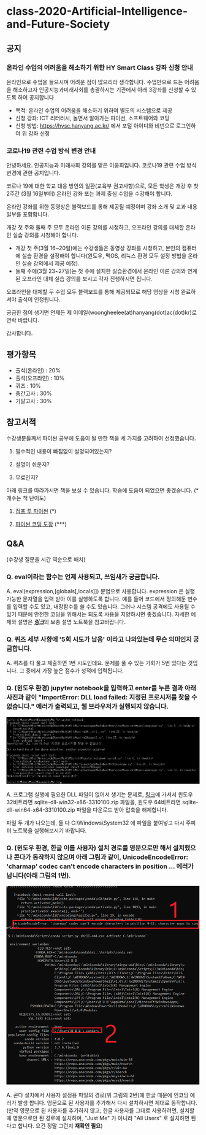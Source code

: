 # class-2020-Artificial-Intelligence-and-Future-Society

## 공지

### 온라인 수업의 어려움을 해소하기 위한 HY Smart Class 강좌 신청 안내

온라인으로 수업을 들으시며 어려운 점이 많으리라 생각합니다.
수업만으로 드는 어려움을 해소하고자 인공지능과미래사회를 총괄하시는 기관에서 아래 3강좌를 신청할 수 있도록 하여 공지합니다

* 목적: 온라인 수업의 어려움을 해소하기 위하여 별도의 시스템으로 제공
* 신청 강좌: ICT 리터러시, 놀면서 알아가는 파이선, 소프트웨어와 코딩
* 신청 방법: https://hysc.hanyang.ac.kr/ 에서 포털 아이디와 비번으로 로그인하여 위 강좌 신청

### 코로나19 관련 수업 방식 변경 안내

안녕하세요. 인공지능과 미래사회 강의를 맡은 이웅희입니다. 코로나19 관련 수업 방식 변경에 관한 공지입니다.

코로나 19에 대한 학교 대응 방안의 일환(교육부 권고사항)으로, 모든 학생은 개강 후 첫 2주간 (3월 16일부터) 온라인 강좌 또는 과제 중심 수업을 수강해야 합니다.

온라인 강좌를 위한 동영상은 블랙보드를 통해 제공될 예정이며 강좌 소개 및 교과 내용 일부를 포함합니다.

개강 첫 주와 둘째 주 모두 온라인 이론 강의를 시청하고, 오프라인 강의를 대체할 온라인 실습 강의를 시청해야 합니다.

* 개강 첫 주(3월 16~20일)에는 수강생들은 동영상 강좌를 시청하고, 본인의 컴퓨터에 실습 환경을 설정해야 합니다(윈도우, 맥OS, 리눅스 환경 모두 설정 방법을 온라인 실습 강의에서 제공 예정).
* 둘째 주에(3월 23~27일)는 첫 주에 설치한 실습환경에서 온라인 이론 강의와 연계된 오프라인 대체 실습 강의를 보시고 각자 진행하시면 됩니다.

오프라인을 대체할 두 수업 모두 블랙보드를 통해 제공되므로 해당 영상을 시청 완료하셔야 출석이 인정됩니다.

궁금한 점이 생기면 언제든 제 이메일(woongheelee(at)hanyang(dot)ac(dot)kr)로 연락 바랍니다.

감사합니다.

## 평가항목
* 출석(온라인) : 20%
* 출석(오프라인) : 10%
* 퀴즈 : 10%
* 중간고사 : 30%
* 기말고사 : 30%

## 참고서적

수강생분들께서 파이썬 공부에 도움이 될 만한 책을 세 가지를 고려하여 선정했습니다.

1. 필수적인 내용이 빠짐없이 설명되어있는지?

2. 설명이 쉬운지?

3. 무료인지?

아래 링크를 따라가시면 책을 보실 수 있습니다. 학습에 도움이 되었으면 좋겠습니다. (* 개수는 책 난이도)

1. [점프 투 파이썬](https://wikidocs.net/book/1) (*)

2. [파이썬 코딩 도장](https://dojang.io/course/view.php?id=7) (***)

## Q&A 

(수강생 질문을 시간 역순으로 배치)

### Q. eval이라는 함수는 언제 사용되고, 쓰임새가 궁금합니다.

A. eval(expression,[globals[,locals]]) 문법으로 사용합니다. expression 은 실행 가능한 문자열을 입력 받아 이를 실행하도록 합니다. 예를 들어 코드에서 정의해둔 변수를 입력할 수도 있고, 내장함수를 쓸 수도 있습니다. 그러나 시스템 공격에도 사용될 수 있기 때문에 안전한 코딩을 위해서는 되도록 사용을 지양하시면 좋겠습니다. 자세한 예제와 설명은 <u>***[링크](./appendix/appendix_eval.ipynb)***</u>의 보충 설명 노트북을 참고바랍니다.

### Q. 퀴즈 세부 사항에 '5회 시도가 남음' 이라고 나와있는데 무슨 의미인지 궁금합니다.
A. 퀴즈를 다 풀고 제출하면 1번 시도인데요. 문제를 풀 수 있는 기회가 5번 있다는 것입니다. 그 중에서 가장 높은 점수가 성적에 입력됩니다.

### Q. (윈도우 환경) jupyter notebook을 입력하고 enter를 누른 결과 아래 사진과 같이 "ImportError: DLL load failed: 지정된 프로시저를 찾을 수 없습니다." 에러가 출력되고, 웹 브라우저가 실행되지 않습니다.

![pysqlite_error](./image/pysqlite2_error.JPG)

A. 프로그램 실행에 필요한 DLL 파일이 없어서 생기는 문제로, [링크](https://1drv.ms/u/s!AuS4E8bOdN2BlpR1Svd-tl6JueMG5w?e=XKFJ1k)에 가셔서 윈도우 32비트라면 sqlite-dll-win32-x86-3310100.zip 파일을, 윈도우 64비트라면 sqlite-dll-win64-x64-3310100.zip 파일을 다운로드 받아 압축을 해제합니다.

파일 두 개가 나오는데, 둘 다 C:\Windows\System32 에 파일을 붙여넣고 다시 주피터 노트북을 실행해보시기 바랍니다.

### Q. (윈도우 환경, 한글 이름 사용자) 설치 경로를 영문으로만 해서 설치했으나 콘다가 동작하지 않으며 아래 그림과 같이, UnicodeEncodeError: 'charmap' codec can't encode characters in position ... 에러가 납니다(아래 그림의 1번).

![korean_user_error](./image/korean_user_error.png)

A. 콘다 설치에서 사용자 설정용 파일의 경로(위 그림의 2번)에 한글 때문에 인코딩 에러가 발생 합니다. 영문으로 된 사용자를 추가해서 다시 설치하시면 제대로 동작합니다. (만약 영문으로 된 사용자를 추가하지 않고, 한글 사용자를 그대로 사용하려면, 설치할 때 영문으로만 된 경로에 설치하며, "Just Me" 가 아니라 "All Users" 로 설치하면 된다고 합니다. 요건 정말 그런지 **재확인 필요**)
